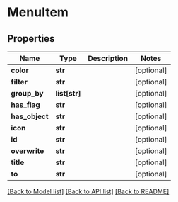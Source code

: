 # MenuItem

## Properties
Name | Type | Description | Notes
------------ | ------------- | ------------- | -------------
**color** | **str** |  | [optional] 
**filter** | **str** |  | [optional] 
**group_by** | **list[str]** |  | [optional] 
**has_flag** | **str** |  | [optional] 
**has_object** | **str** |  | [optional] 
**icon** | **str** |  | [optional] 
**id** | **str** |  | [optional] 
**overwrite** | **str** |  | [optional] 
**title** | **str** |  | [optional] 
**to** | **str** |  | [optional] 

[[Back to Model list]](../README.md#documentation-for-models) [[Back to API list]](../README.md#documentation-for-api-endpoints) [[Back to README]](../README.md)


